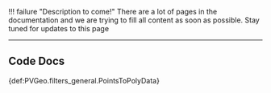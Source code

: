 !!! failure "Description to come!"
    There are a lot of pages in the documentation and we are trying to fill all content as soon as possible. Stay tuned for updates to this page

<!--- TODO --->


-----

## Code Docs

{def:PVGeo.filters_general.PointsToPolyData}
